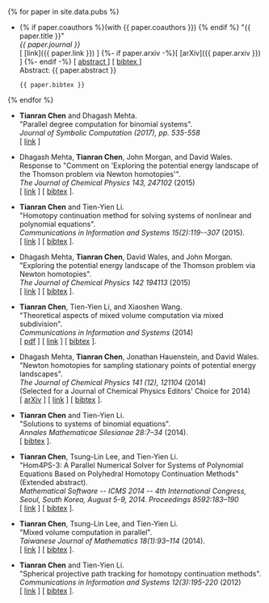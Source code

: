 {% for paper in site.data.pubs %}
-   {% if paper.coauthors %}(with {{ paper.coauthors }})  {% endif %}
    "{{ paper.title }}"  
    *{{ paper.journal }}*  
    [ [link]({{  paper.link  }}) ]
    {%- if paper.arxiv -%}[ [arXiv]({{ paper.arxiv }}) ] {%- endif -%}
    [
        <a data-toggle="collapse"
        href="#abs-{{ paper.nickname }}"
        aria-expanded="false"
        aria-controls="abs-{{ paper.nickname }}">
            abstract
        </a>
    ]
    [
        <a data-toggle="collapse"
        href="#bib-{{ paper.nickname }}"
        aria-expanded="false"
        aria-controls="bib-{{ paper.nickname }}">
            bibtex
        </a>
    ]
    <div class="collapse" id="abs-{{ paper.nickname }}">
        <div class="panel panel-default">
            <div class="panel-body">
                Abstract: {{ paper.abstract }}
            </div>
        </div>
    </div>
    <div class="collapse" id="bib-{{ paper.nickname }}">
        <div class="card card-body">
            <pre><code>{{ paper.bibtex }}</code></pre>
        </div>
    </div>
{% endfor %}

<!-- -   **Tianran Chen** and Dhagash Mehta.  
    "On the Network Topology Dependent Solution Count of the Algebraic Load Flow Equations".  
    *IEEE Transactions on Power Systems*  
    [ [pdf](research/papers/powerflow-bkk.pdf) ]
    [ [link](https://doi.org/10.1109/TPWRS.2017.2724030) ]
    [
        <a data-toggle="collapse"
        href="#abs-powerflow"
        aria-expanded="false"
        aria-controls="abs-powerflow">
            abstract
        </a>
    ]
    [
        <a data-toggle="collapse"
        href="#bib-powerflow"
        aria-expanded="false"
        aria-controls="bib-powerflow">
            bibtex
        </a>
    ]

    <div class="collapse" id="abs-powerflow">
      <div class="card card-body">
          Abstract: Active research activity in power systems areas has focused on developing computational methods to solve load flow equations where a key question is the maximum number of solutions. Though several upper bounds exist, recent studies have hinted that much sharper upper bounds that depend the topology of underlying power networks may exist. This paper provides a significant refinement of these observations. We also develop a geometric construction called adjacency polytope which accurately captures the topology of a power network and is immensely useful in the computation of the solution bound. Finally we highlight the significant implications of the development of such solution bounds in numerically solving load flow equations.development of such solution bounds in numerically solving load flow equations.
      </div>
    </div>

    <div class="collapse" id="bib-powerflow">
        <div class="card card-body">
            <pre>
            <code>
            {% raw %}
            @article{chen_network_2017,
                author = {Chen, Tianran and Mehta, Dhagash},
                doi = {10.1109/TPWRS.2017.2724030},
                issn = {0885-8950},
                journal = {IEEE Transactions on Power Systems},
                pages = {1--1},
                title = {{On the Network Topology Dependent Solution Count of the Algebraic Load Flow Equations}},
                url = {http://ieeexplore.ieee.org/document/7971956/},
                year = {2017}
            }
            {% endraw %}
            </code>
            </pre>
        </div>
    </div> -->

<!-- -   **Tianran Chen**, Tsung-Lin Lee, and Tien-Yien Li.  
    "Mixed cell computation in Hom4PS-3".  
    *Journal of Symbolic Computation (2017), pp. 516-534*  
    [ [link](http://dx.doi.org/10.1016/j.jsc.2016.07.017) ] -->

-   **Tianran Chen** and Dhagash Mehta.  
    "Parallel degree computation for binomial systems".  
    *Journal of Symbolic Computation (2017), pp. 535-558*  
    [ [link](http://dx.doi.org/10.1016/j.jsc.2016.07.018) ]

-   Dhagash Mehta, **Tianran Chen**, John Morgan, and David Wales.  
    Response to "Comment on 'Exploring the potential energy landscape
    of the Thomson problem via Newton homotopies'".  
    *The Journal of Chemical Physics 143, 247102* (2015)  
    [ [link](http://dx.doi.org/10.1063/1.4939011) ]
    [ [bibtex](research/papers/mehta_response_2015.bib) ].

-   **Tianran Chen** and Tien-Yien Li.  
    "Homotopy continuation method for solving systems of
    nonlinear and polynomial equations".  
    *Communications in Information and Systems 15(2):119--307* (2015).  
    [ [link](http://dx.doi.org/10.4310/CIS.2015.v15.n2.a1) ]
    [ [bibtex](research/papers/chen_homotopy_2015.bib) ].

-   Dhagash Mehta, **Tianran Chen**, David Wales, and John Morgan.  
    "Exploring the potential energy landscape of the Thomson problem via Newton homotopies".  
    *The Journal of Chemical Physics 142 194113* (2015)  
    [ [link](http://dx.doi.org/10.1063/1.4921163) ]
    [ [bibtex](research/papers/mehta_exploring_2015.bib) ].

-   **Tianran Chen**, Tien-Yien Li, and Xiaoshen Wang.  
    "Theoretical aspects of mixed volume computation via mixed subdivision".  
    *Communications in Information and Systems* (2014)  
    [ [pdf](research/papers/mvol.pdf) ]
    [ [link](http://dx.doi.org/10.4310/CIS.2014.v14.n4.a1) ]
    [ [bibtex](research/papers/chen_theoretical_2014.bib) ].

-   Dhagash Mehta, **Tianran Chen**, Jonathan Hauenstein, and David Wales.  
    "Newton homotopies for sampling stationary points of potential energy landscapes".  
    *The Journal of Chemical Physics 141 (12), 121104* (2014)  
    (Selected for a Journal of Chemical Physics Editors' Choice for 2014)  
    [ [arXiv](http://arxiv.org/abs/1412.3810) ]
    [ [link](http://dx.doi.org/10.1063/1.4896657) ]
    [ [bibtex](research/papers/mehta_newton_2014.bib) ].

-   **Tianran Chen** and Tien-Yien Li.  
    "Solutions to systems of binomial equations".  
    *Annales Mathematicae Silesianae 28:7–34* (2014).  
    [ [bibtex](research/papers/chen_solutions_2014.bib) ].

-   **Tianran Chen**, Tsung-Lin Lee, and Tien-Yien Li.  
    "Hom4PS-3: A Parallel Numerical Solver for Systems of Polynomial Equations Based on Polyhedral Homotopy Continuation Methods" (Extended abstract).  
    *Mathematical Software -- ICMS 2014 -- 4th International Congress, Seoul, South Korea, August 5-9, 2014. Proceedings 8592:183–190*  
    [ [link](http://dx.doi.org/10.1007/978-3-662-44199-2_30) ]
    [ [bibtex](research/papers/chen_hom4ps3_2014.bib) ].

-   **Tianran Chen**, Tsung-Lin Lee, and Tien-Yien Li.  
    "Mixed volume computation in parallel".  
    *Taiwanese Journal of Mathematics 18(1):93–114* (2014).  
    [ [link](http://dx.doi.org/10.11650/tjm.18.2014.3276) ]
    [ [bibtex](research/papers/chen_mixed_2014.bib) ].

-   **Tianran Chen** and Tien-Yien Li.  
    "Spherical projective path tracking for homotopy continuation methods".  
    *Communications in Information and Systems 12(3):195-220* (2012)  
    [ [link](http://dx.doi.org/10.4310/CIS.2012.v12.n3.a2) ]
    [ [bibtex](research/papers/chen_spherical_2014.bib) ].
